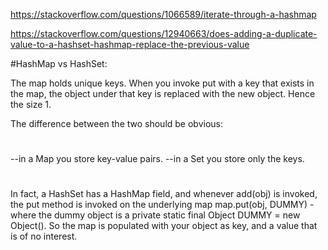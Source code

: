 https://stackoverflow.com/questions/1066589/iterate-through-a-hashmap

https://stackoverflow.com/questions/12940663/does-adding-a-duplicate-value-to-a-hashset-hashmap-replace-the-previous-value

#HashMap vs HashSet:

The map holds unique keys. When you invoke put with a key that exists in the map, the object under that key is replaced with the new object. Hence the size 1.

The difference between the two should be obvious:
#
--in a Map you store key-value pairs.
--in a Set you store only the keys.
#
In fact, a HashSet has a HashMap field, and whenever add(obj) is invoked, the put method is invoked on the underlying map map.put(obj, DUMMY) - where the dummy object is a private static final Object DUMMY = new Object(). So the map is populated with your object as key, and a value that is of no interest.
